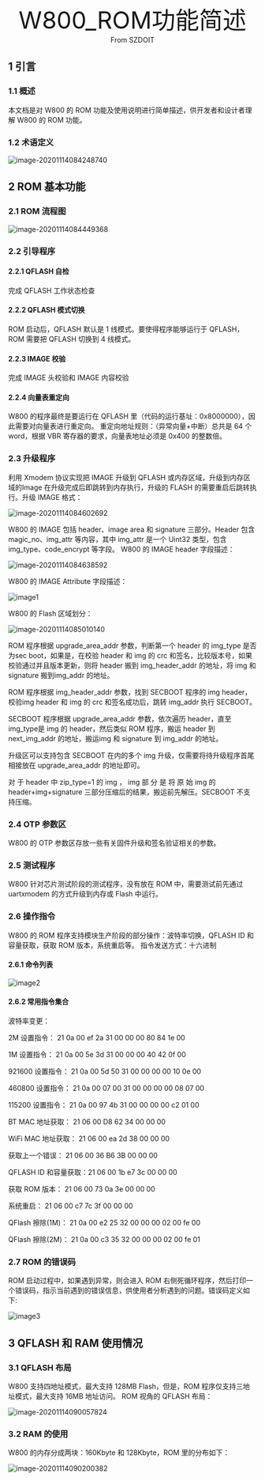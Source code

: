 <center><font size=10> W800_ROM功能简述 </center></font>
<center> From SZDOIT</center>

## 1 引言

### 1.1 概述

本文档是对 W800 的 ROM 功能及使用说明进行简单描述，供开发者和设计者理解
W800 的 ROM 功能。

### 1.2 术语定义

![image-20201114084248740](image-20201114084248740.png)

## 2 ROM 基本功能

### 2.1 ROM 流程图

![image-20201114084449368](image-20201114084449368.png)

### 2.2 引导程序

#### 2.2.1 QFLASH 自检

完成 QFLASH 工作状态检查

#### 2.2.2 QFLASH 模式切换

ROM 启动后，QFLASH 默认是 1 线模式。要使得程序能够运行于 QFLASH，ROM 需要把 QFLASH 切换到 4 线模式。

#### 2.2.3 IMAGE 校验

完成 IMAGE 头校验和 IMAGE 内容校验

#### 2.2.4 向量表重定向

W800 的程序最终是要运行在 QFLASH 里（代码的运行基址：0x8000000），因此需要对向量表进行重定向。
重定向地址规则：（异常向量+中断）总共是 64 个 word，根据 VBR 寄存器的要求，向量表地址必须是 0x400 的整数倍。

### 2.3 升级程序

利用 Xmodem 协议实现把 IMAGE 升级到 QFLASH 或内存区域，升级到内存区域的Image 在升级完成后即跳转到内存执行，升级的 FLASH 的需要重启后跳转执行。升级 IMAGE 格式：

![image-20201114084602692](image-20201114084602692.png)

W800 的 IMAGE 包括 header、image area 和 signature 三部分。Header 包含magic_no、img_attr 等内容，其中 img_attr 是一个 Uint32 类型，包含 img_type、code_encrypt 等字段。
W800 的 IMAGE header 字段描述：

![image-20201114084638592](image-20201114084638592.png)

W800 的 IMAGE Attribute 字段描述：

![image1](image1.png)

W800 的 Flash 区域划分：

![image-20201114085010140](image-20201114085010140.png)

ROM 程序根据 upgrade_area_addr 参数，判断第一个 header 的 img_type 是否为sec boot，如果是，在校验 header 和 img 的 crc 和签名，比较版本号，如果校验通过并且版本更新，则将 header 搬到 img_header_addr 的地址，将 img 和 signature 搬到img_addr 的地址。

ROM 程序根据 img_header_addr 参数，找到 SECBOOT 程序的 img header，校验img header 和 img 的 crc 和签名成功后，跳转 img_addr 执行 SECBOOT。

SECBOOT 程序根据 upgrade_area_addr 参数，依次遍历 header，直至 img_type是 img 的 header，然后类似 ROM 程序，搬运 header 到 next_img_addr 的地址，搬运img 和 signature 到 img_addr 的地址。

升级区可以支持包含 SECBOOT 在内的多个 img 升级，仅需要将待升级程序首尾相接放在 upgrade_area_addr 的地址即可。

对 于 header 中 zip_type=1 的 img ， img 部 分 是 将 原 始 img 的header+img+signature 三部分压缩后的结果，搬运前先解压。SECBOOT 不支持压缩。

### 2.4 OTP 参数区

W800 的 OTP 参数区存放一些有关固件升级和签名验证相关的参数。

### 2.5 测试程序

W800 针对芯片测试阶段的测试程序，没有放在 ROM 中，需要测试前先通过 uartxmodem 的方式升级到内存或 Flash 中运行。

### 2.6 操作指令

W800 的 ROM 程序支持模块生产阶段的部分操作：波特率切换，QFLASH ID 和容量获取，获取 ROM 版本，系统重启等。
指令发送方式：十六进制

#### 2.6.1 命令列表

![image2](image2.png)

#### 2.6.2 常用指令集合

波特率变更：

2M 设置指令： 21 0a 00 ef 2a 31 00 00 00 80 84 1e 00

1M 设置指令： 21 0a 00 5e 3d 31 00 00 00 40 42 0f 00

921600 设置指令： 21 0a 00 5d 50 31 00 00 00 00 10 0e 00

460800 设置指令： 21 0a 00 07 00 31 00 00 00 00 08 07 00

115200 设置指令： 21 0a 00 97 4b 31 00 00 00 00 c2 01 00

BT MAC 地址获取： 21 06 00 D8 62 34 00 00 00

WiFi MAC 地址获取： 21 06 00 ea 2d 38 00 00 00

获取上一个错误： 21 06 00 36 B6 3B 00 00 00

QFLASH ID 和容量获取：21 06 00 1b e7 3c 00 00 00

获取 ROM 版本： 21 06 00 73 0a 3e 00 00 00

系统重启： 21 06 00 c7 7c 3f 00 00 00

QFlash 擦除(1M)： 21 0a 00 e2 25 32 00 00 00 02 00 fe 00

QFlash 擦除(2M)： 21 0a 00 c3 35 32 00 00 00 02 00 fe 01

### 2.7 ROM 的错误码

ROM 启动过程中，如果遇到异常，则会进入 ROM 右侧死循环程序，然后打印一个错误码，指示当前遇到的错误信息，供使用者分析遇到的问题。错误码定义如下:

![image3](image3.png)

## 3 QFLASH 和 RAM 使用情况

### 3.1 QFLASH 布局

W800 支持四地址模式，最大支持 128MB Flash，但是，ROM 程序仅支持三地址模式，最大支持 16MB 地址访问。
ROM 视角的 QFLASH 布局：

![image-20201114090057824](image-20201114090057824.png)

### 3.2 RAM 的使用

W800 的内存分成两块：160Kbyte 和 128Kbyte，ROM 里的分布如下：

![image-20201114090200382](image-20201114090200382.png)



